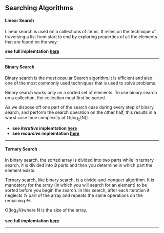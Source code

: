 ## Searching Algorithms

#### Linear Search

Linear search is used on a collections of items. It relies on the technique of traversing a list from start to end by exploring properties of all the elements that are found on the way.

**see full implemtation [here](https://github.com/jainayu/Data-Structures-and-Algorithms/blob/master/Searching%20Algorithms/LinearSearch.cpp)**

----------

#### Binary Search

Binary search is the most popular Search algorithm.It is efficient and also one of the most commonly used techniques that is used to solve problems.
 
Binary search works only on a sorted set of elements. To use binary search on a collection, the collection must first be sorted. 

As we dispose off one part of the search case during every step of binary search, and perform the search operation on the other half, this results in a worst case time complexity of O(log<sub>2</sub>(N)). 

- **see *iterative* implemtation [here](https://github.com/jainayu/Data-Structures-and-Algorithms/blob/master/Searching%20Algorithms/IterativeBinarySearch.cpp)**
- **see *recursive* implemtation [here](https://github.com/jainayu/Data-Structures-and-Algorithms/blob/master/Searching%20Algorithms/RecursiveBinarySearch.cpp)**

----------

#### Ternary Search

In binary search, the sorted array is divided into two parts while in ternary search, it is divided into **3** parts and then you determine in which part the element exists.

Ternary search, like binary search, is a divide-and-conquer algorithm. It is mandatory for the array (in which you will search for an element) to be sorted before you begin the search. In this search, after each iteration it neglects **⅓** part of the array and repeats the same operations on the remaining **⅔**.

O(log<sub>3</sub>N)where N is the size of the array.

**see full implemtation [here](https://github.com/jainayu/Data-Structures-and-Algorithms/blob/master/Searching%20Algorithms/TernarySearch.cpp)**

----------
